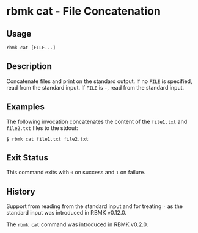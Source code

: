 
# rbmk cat - File Concatenation

## Usage

```
rbmk cat [FILE...]
```

## Description

Concatenate files and print on the standard output. If no `FILE`
is specified, read from the standard input. If `FILE` is `-`,
read from the standard input.

## Examples

The following invocation concatenates the content of the
`file1.txt` and `file2.txt` files to the stdout:

```
$ rbmk cat file1.txt file2.txt
```

## Exit Status

This command exits with `0` on success and `1` on failure.

## History

Support from reading from the standard input and for treating
`-` as the standard input was introduced in RBMK v0.12.0.

The `rbmk cat` command was introduced in RBMK v0.2.0.
